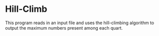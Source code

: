 # Hill-Climb
This program reads in an input file and uses the hill-climbing algorithm to output the maximum numbers present among each quart.
